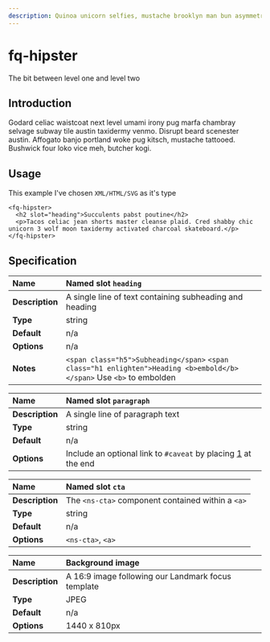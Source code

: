 ```yaml
---
description: Quinoa unicorn selfies, mustache brooklyn man bun asymmetrical mlkshk food truck raclette gochujang gentrify.
---
```


# fq-hipster

The bit between level one and level two

## Introduction

Godard celiac waistcoat next level umami irony pug marfa chambray selvage subway tile austin taxidermy venmo. Disrupt beard scenester austin. Affogato banjo portland woke pug kitsch, mustache tattooed. Bushwick four loko vice meh, butcher kogi.

## Usage

This example I've chosen `XML/HTML/SVG` as it's type

```markup
<fq-hipster>
  <h2 slot="heading">Succulents pabst poutine</h2>
  <p>Tacos celiac jean shorts master cleanse plaid. Cred shabby chic unicorn 3 wolf moon taxidermy activated charcoal skateboard.</p>
</fq-hipster>
```

## Specification

| **Name** | Named slot `heading` |
| :--- | :--- |
| **Description** | A single line of text containing subheading and heading |
| **Type** | string |
| **Default** | n/a |
| **Options** | n/a |
| **Notes** | `<span class="h5">Subheading</span>`  `<span class="h1 enlighten">Heading <b>embold</b> </span>` Use `<b>` to embolden |

| **Name** | Named slot `paragraph` |
| :--- | :--- |
| **Description** | A single line of paragraph text |
| **Type** | string |
| **Default** | n/a |
| **Options** | Include an optional link to `#caveat` by placing [1](ns-landmark.md#caveat) at the end |

| **Name** | Named slot `cta` |
| :--- | :--- |
| **Description** | The `<ns-cta>` component  contained within a `<a>` |
| **Type** | string |
| **Default** | n/a |
| **Options** | `<ns-cta>`, `<a>` |

| **Name** | Background image |
| :--- | :--- |
| **Description** | A 16:9 image following our Landmark focus template |
| **Type** | JPEG |
| **Default** | n/a |
| **Options** | 1440 x 810px |